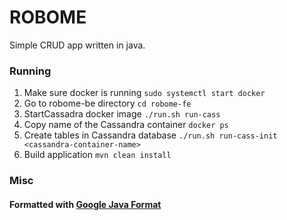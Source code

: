# ROBOME
Simple CRUD app written in java.

### Running
1. Make sure docker is running `sudo systemctl start docker`
2. Go to robome-be directory `cd robome-fe`
3. StartCassadra docker image `./run.sh run-cass`
4. Copy name of the Cassandra container `docker ps`
5. Create tables in Cassandra database `./run.sh run-cass-init <cassandra-container-name>`
6. Build application `mvn clean install`



### Misc

#### Formatted with [Google Java Format](https://github.com/google/google-java-format)
